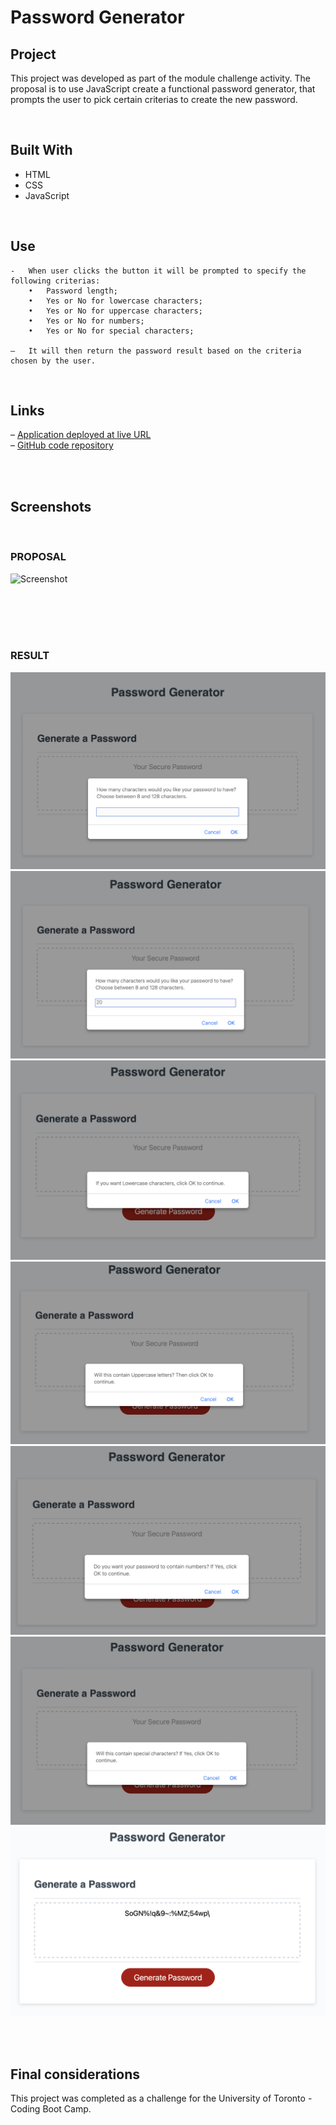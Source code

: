 # Password Generator

## Project

This project was developed as part of the module challenge activity.
The proposal is to use JavaScript create a functional password generator, that prompts the user to pick certain criterias to create the new password.

<br/>

## Built With

- HTML
- CSS
- JavaScript

<br/>

## Use

    -   When user clicks the button it will be prompted to specify the following criterias:
        •   Password length;
        •   Yes or No for lowercase characters;
        •   Yes or No for uppercase characters;
        •   Yes or No for numbers;
        •   Yes or No for special characters;

    –   It will then return the password result based on the criteria chosen by the user.

<br/>

## Links

– [Application deployed at live URL](https://rfabreu.github.io/password-generator-ch3/)<br />
– [GitHub code repository](https://github.com/rfabreu/password-generator-ch3)

<br/><br/>

## Screenshots

<br/>

### PROPOSAL

![Screenshot](./Assets/03-javascript-homework-demo.png)

<br/><br/><br/><br/>

### RESULT

![Step 1](./Develop/screenshots/Step1.png)
![Step 2](./Develop/screenshots/Step2.png)
![Step 3](./Develop/screenshots/Step3.png)
![Step 4](./Develop/screenshots/Step4.png)
![Step 5](./Develop/screenshots/Step5.png)
![Step 6](./Develop/screenshots/Step6.png)
![Result](./Develop/screenshots/Result.png)

<br/><br/>

## Final considerations

This project was completed as a challenge for the University of Toronto - Coding Boot Camp.
